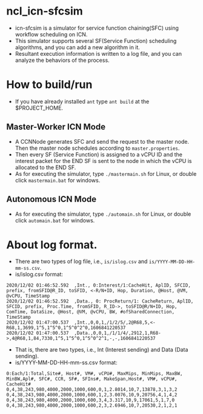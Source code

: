 # ncl_icn-sfcsim
- icn-sfcsim is a simulator for service function chaining(SFC) using workflow scheduling on ICN. 
- This simulator supports several SF(Service Function) scheduling algorithms, and you can add a new algorithm in it. 
- Resultant execution information is written to a log file, and you can analyze the behaviors of the process. 

# How to build/run
- If you have already installed `ant` type `ant build` at the $PROJECT_HOME. 
## Master-Worker ICN Mode
- A CCNNode generates SFC and send the request to the master node. Then the master node schedules according to `master.properties`. 
- Then every SF (Service Function) is assigned to a vCPU ID and the interest packet for the END SF is sent to the node in which the vCPU is allocated to the END SF. 
- As for executing the simulator, type `./mastermain.sh` for Linux, or double click `mastermain.bat` for windows. 
## Autonomous ICN Mode
- As for executing the simulator, type `./automain.sh` for Linux, or double click `automain.bat` for windows. 
# About log format. 
- There are two types of log file, i.e., `is/islog.csv` and `is/YYYY-MM-DD-HH-mm-ss.csv`.
- is/islog.csv format: 
~~~
2020/12/02 01:46:52.592  ,Int., 0:Interest/1:CacheHit, AplID, SFCID, prefix, fromSFID@R_ID, toSFID, <-R/N+ID, Hop, Duration, @Host, @VM, @vCPU, TimeStamp
2020/12/02 01:46:52.592  ,Data., 0: ProcReturn/1: CacheReturn, AplID, SFCID, prefix, Proc.Time, fromSFID, R_ID->, toSFID@R/N+ID, Hop, ComTime, DataSize, @Host, @VM, @vCPU, BW, #ofSharedConnection, TimeStamp
2020/12/02 01:47:00.537  ,Int.,0,0,1,/1/2/5/,2@R68,5,<-R68,1,3699,1^5,1^5^0,1^5^0^2^0,1606841220537
2020/12/02 01:47:00.537  ,Data.,0,0,1,/1/1/4/,2912,1,R68->,4@R68,1,84,7330,1^5,1^5^0,1^5^0^2^1,-,-,1606841220537
~~~
 - That is, there are two types, i.e., Int (Interest sending) and Data (Data sending). 
- is/YYYY-MM-DD-HH-mm-ss.csv format: 
~~~
0:Each/1:Total,Site#, Host#, VM#, vCPU#, MaxMips, MinMips, MaxBW, MinBW,Apl#, SFC#, CCR, SF#, SFIns#, MakeSpan,Host#, VM#, vCPU#, CacheHit#
0,4,38,243,980,4000,2000,1000,600,0,1,2.8014,10,7,13878,3,1,3,2
0,4,38,243,980,4000,2000,1000,600,1,2,3.0076,10,9,20756,4,1,4,2
0,4,38,243,980,4000,2000,1000,600,3,4,3.317,10,9,17061,5,1,7,0
0,4,38,243,980,4000,2000,1000,600,2,3,2.6946,10,7,20530,2,1,2,1
~~~
